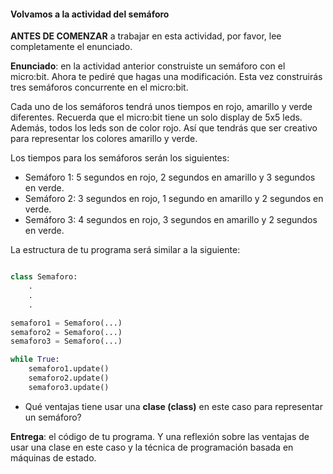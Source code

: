 #### Volvamos a la actividad del semáforo

**ANTES DE COMENZAR** a trabajar en esta actividad, por favor, lee completamente
el enunciado.

**Enunciado**: en la actividad anterior construiste un semáforo con el micro:bit. Ahora te pediré 
que hagas una modificación. Esta vez construirás tres semáforos concurrente en el micro:bit. 

Cada uno de los semáforos tendrá unos tiempos en rojo, amarillo y verde diferentes. Recuerda 
que el micro:bit tiene un solo display de 5x5 leds. Además, todos los leds son de color rojo. 
Así que tendrás que ser creativo para representar los colores amarillo y verde.

Los tiempos para los semáforos serán los siguientes:

- Semáforo 1: 5 segundos en rojo, 2 segundos en amarillo y 3 segundos en verde.
- Semáforo 2: 3 segundos en rojo, 1 segundo en amarillo y 2 segundos en verde.
- Semáforo 3: 4 segundos en rojo, 3 segundos en amarillo y 2 segundos en verde.

La estructura de tu programa será similar a la siguiente:

``` py

class Semaforo:
    .
    .
    .

semaforo1 = Semaforo(...)
semaforo2 = Semaforo(...)
semaforo3 = Semaforo(...)

while True:
    semaforo1.update()
    semaforo2.update()
    semaforo3.update()
```

- Qué ventajas tiene usar una **clase (class)** en este caso para representar 
un semáforo?

**Entrega**: el código de tu programa. Y una reflexión sobre las ventajas de usar 
una clase en este caso y la técnica de programación basada en máquinas de estado.